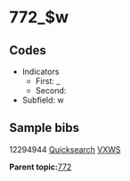 # 772\_$w

## Codes

-   Indicators
    -   First: \_
    -   Second:
-   Subfield: w

## Sample bibs

12294944 [Quicksearch](https://search.library.yale.edu/catalog/12294944) [VXWS](http://prodorbis.library.yale.edu:7014/vxws/GetHoldingsService?bibId=12294944)

**Parent topic:**[772](../../tags/772/772.md)

